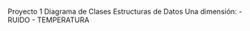 Proyecto 1
    Diagrama de Clases
    Estructuras de Datos
    Una dimensión:
        - RUIDO 
        - TEMPERATURA
